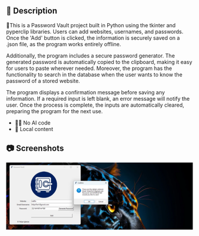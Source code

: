 ## 📄 Description

🔐This is a Password Vault project built in Python using the tkinter and pyperclip libraries. Users can add websites, usernames, and passwords. 
Once the 'Add' button is clicked, the information is securely saved on a .json file, as the program works entirely offline.

Additionally, the program includes a secure password generator. 
The generated password is automatically copied to the clipboard, making it easy for users to paste wherever needed.
Moreover, the program has the functionality to search in the database when the user wants to know the password of a stored website.   

The program displays a confirmation message before saving any information. 
If a required input is left blank, an error message will notify the user. 
Once the process is complete, the inputs are automatically cleared, preparing the program for the next use.

* 🚫🤖 No AI code 
* 📁 Local content


## 📷 Screenshots

![Screenshot2](screenshots/Screenshot2.webp)




  




